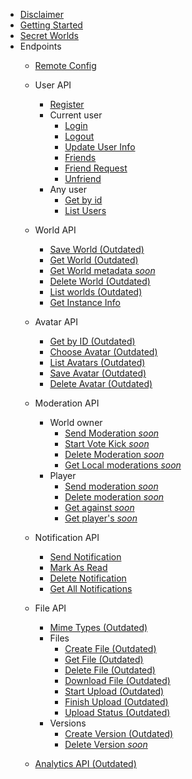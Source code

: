 - [Disclaimer](README.md)
- [Getting Started](GettingStarted.md)
- [Secret Worlds](SecretWorlds.md)
- Endpoints
    - [Remote Config](RemoteConfig.md)
    - User API
        - [Register](UserAPI/Register.md)
        - Current user
            - [Login](UserAPI/Login.md)
            - [Logout](UserAPI/Logout.md)
            - [Update User Info](UserAPI/UpdateInfo.md)
            - [Friends](UserAPI/Friends.md)
            - [Friend Request](UserAPI/FriendRequest.md)
            - [Unfriend](UserAPI/Unfriend.md)
        - Any user
            - [Get by id](UserAPI/GetByID.md)
            - [List Users](UserAPI/List.md)
    - World API
        - [Save World (Outdated)](WorldAPI/SaveWorld.md)
        - [Get World (Outdated)](WorldAPI/GetWorld.md)
        - [Get World metadata *soon*]()
        - [Delete World (Outdated)](WorldAPI/DeleteWorld.md)
        - [List worlds (Outdated)](WorldAPI/ListWorlds.md)
        - [Get Instance Info](WorldAPI/InstanceInfo.md)
    - Avatar API
        - [Get by ID (Outdated)](AvatarAPI/GetByID.md)
        - [Choose Avatar (Outdated)](AvatarAPI/ChooseAvatar.md)
        - [List Avatars (Outdated)](AvatarAPI/ListAvatars.md)
        - [Save Avatar (Outdated)](AvatarAPI/SaveAvatar.md)
        - [Delete Avatar (Outdated)](AvatarAPI/DeleteAvatar.md)
    - Moderation API
        - World owner
            - [Send Moderation *soon*](nothing)
            - [Start Vote Kick *soon*](nothing)
            - [Delete Moderation *soon*](nothing)
            - [Get Local moderations *soon*](nothing)
        - Player
            - [Send moderation *soon*](nothing)
            - [Delete moderation *soon*](nothing)
            - [Get against *soon*](nothing)
            - [Get player's *soon*](nothing)
    - Notification API
        - [Send Notification](NotificationAPI/SendNotification.md)
        - [Mark As Read](NotificationAPI/MarkAsSeen.md)
        - [Delete Notification](NotificationAPI/Delete.md)
        - [Get All Notifications](NotificationAPI/GetAll.md)
    - File API
        - [Mime Types (Outdated)](FileAPI/MimeTypes.md)
        - Files
            - [Create File (Outdated)](FileAPI/CreateFile.md)
            - [Get File (Outdated)](FileAPI/GetFile.md)
            - [Delete File (Outdated)](FileAPI/DeleteFile.md)
            - [Download File (Outdated)](FileAPI/DownloadFile.md)
            - [Start Upload (Outdated)](FileAPI/StartUpload.md)
            - [Finish Upload (Outdated)](FileAPI/FinishUpload.md)
            - [Upload Status (Outdated)](FileAPI/UploadStatus.md)
        - Versions
            - [Create Version (Outdated)](FileAPI/CreateNewVersion.md)
            - [Delete Version *soon*](nothing) 
            
    - [Analytics API (Outdated)](Analytics.md)
